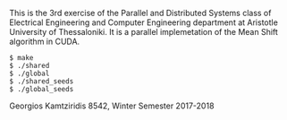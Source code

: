 This is the 3rd exercise of the Parallel and Distributed Systems class of Electrical Engineering and Computer Engineering department at Aristotle University of Thessaloniki. It is a parallel implemetation of the Mean Shift algorithm in CUDA.

    $ make
    $ ./shared
    $ ./global
    $ ./shared_seeds
    $ ./global_seeds
    
Georgios Kamtziridis 8542, Winter Semester 2017-2018
